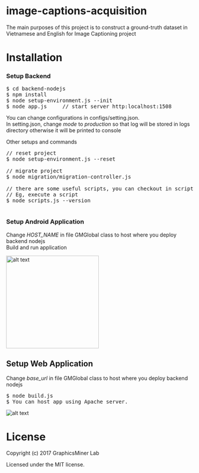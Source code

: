 # image-captions-acquisition
The main purposes of this project is to construct a ground-truth dataset in Vietnamese and English for Image Captioning project

# Installation

### Setup Backend
<pre>
$ cd backend-nodejs   
$ npm install    
$ node setup-environment.js --init   
$ node app.js     // start server http:localhost:1508     
</pre>

You can change configurations in configs/setting.json.    
In setting.json, change *mode* to *production* so that log will be stored in logs directory otherwise it will be printed to console    
      
Other setups and commands
<pre>
// reset project
$ node setup-environment.js --reset

// migrate project
$ node migration/migration-controller.js    

// there are some useful scripts, you can checkout in scripts.js file
// Eg, execute a script
$ node scripts.js --version

</pre>

### Setup Android Application
Change *HOST_NAME* in file GMGlobal class to host where you deploy backend nodejs  
Build and run application

<img src="https://github.com/vuthaiduy1990/image-captions-acquisition/blob/master/temp/android-editor.jpg" alt="alt text" width="250">

## Setup Web Application
Change *base_url* in file GMGlobal class to host where you deploy backend nodejs  
<pre>
$ node build.js
$ You can host app using Apache server.
</pre>

<img src="https://github.com/vuthaiduy1990/image-captions-acquisition/blob/master/temp/web-editor.png" alt="alt text">


# License

Copyright (c) 2017 GraphicsMiner Lab   

Licensed under the MIT license.   




